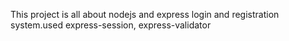 This project is all about nodejs and express login and registration system.used express-session, express-validator
